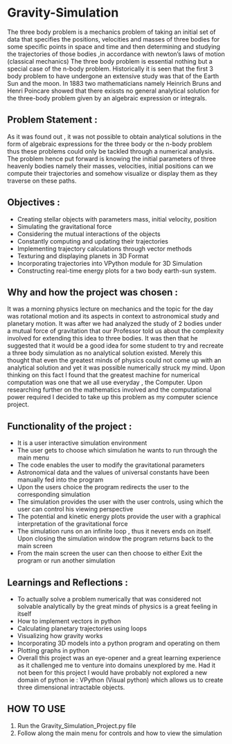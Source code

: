 # Gravity-Simulation


The three body problem is a mechanics problem of taking an initial set of data that specifies the positions, velocities and masses of three bodies for some specific points in space and time and then determining and studying the trajectories of those bodies ,in accordance with newton’s laws of motion (classical mechanics) The three body problem is essential nothing but a special case of the n-body problem. Historically it is seen that the first 3 body problem to have undergone an extensive study was that of the Earth Sun and the moon. In 1883 two mathematicians namely Heinrich Bruns and Henri Poincare showed that there exissts no general analytical solution for the three-body problem given by an algebraic expression or integrals.

## Problem Statement :

As it was found out , it was not possible to obtain analytical solutions in the form of algebraic expressions for the three body or the n-body problem thus these problems could only be tackled through a numerical analysis.
The problem hence put forward is knowing the initial parameters of three heavenly bodies namely their masses, velocities, initial positions can we compute their trajectories and somehow visualize or display them as they traverse on these paths.

## Objectives : 

- Creating stellar objects with parameters mass, initial velocity, position
- Simulating the gravitational force
- Considering the mutual interactions of the objects
- Constantly computing and updating their trajectories
- Implementing trajectory calculations through vector methods
- Texturing and displaying planets in 3D Format
- Incorporating trajectories into VPython module for 3D Simulation
- Constructing real-time energy plots for a two body earth-sun system.

## Why and how the project was chosen :

It was a morning physics lecture on mechanics and the topic for the day was rotational motion and its aspects in context to astronomical study and planetary motion. It was after we had analyzed the study of 2 bodies under a mutual force of gravitation that our Professor told us about the complexity involved for extending this idea to three bodies. It was then that he suggested that it would be a good idea for some student to try and recreate a three body simulation as no analytical solution existed.
Merely this thought that even the greatest minds of physics could not come up with an analytical solution and yet it was possible numerically struck my mind. Upon thinking on this fact I found that the greatest machine for numerical computation was one that we all use everyday , the Computer. Upon researching further on the mathematics involved and the computational power required I decided to take up this problem as my computer science project.

## Functionality of the project :

-	It is a user interactive simulation environment
-	The user gets to choose which simulation he wants to run through the main menu 
-	The code enables the user to modify the gravitational parameters
-	Astronomical data and the values of universal constants have been manually fed into the program
-	Upon the users choice the program redirects the user to the corresponding simulation
-	The simulation provides the user with the user controls, using which the user can control his viewing perspective 
-	The potential and kinetic energy plots provide the user with a graphical interpretation of the gravitational force
-	The simulation runs on an infinite loop , thus it nevers ends on itself. Upon closing the simulation window the program returns back    to the main screen
-	From the main screen the user can then choose to either Exit the program or run another simulation

## Learnings and Reflections :

-	To actually solve a problem numerically that was considered not solvable analytically by the great minds of physics is a great feeling in itself
-	How to implement vectors in python 
-	Calculating planetary trajectories using loops
-	Visualizing how gravity works
-	Incorporating 3D models into a python program and operating on them
-	Plotting graphs in python
-	Overall this project was an eye-opener and a great learning experience as it challenged me to venture into domains unexplored by me. Had it not been for this project I would have probably not explored a new domain of python ie : VPython (Visual python) which allows us to create three dimensional intractable objects.

## HOW TO USE

1. Run the Gravity_Simulation_Project.py file
2. Follow along the main menu for controls and how to view the simulation

